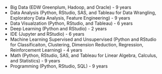 <!--
**willshin-datascientist/willshin-datascientist** is a ✨ _special_ ✨ repository because its `README.md` (this file) appears on your GitHub profile.

Here are some ideas to get you started:

- 🔭 I’m currently working on ...
- 🌱 I’m currently learning ...
- 👯 I’m looking to collaborate on ...
- 🤔 I’m looking for help with ...
- 💬 Ask me about ...
- 📫 How to reach me: ...
- 😄 Pronouns: ...
- ⚡ Fun fact: ...
#### :alien: :flying_saucer: :love_you_gesture: Zero-zero-zero-destruct-zero!

-->

- Big Data (EDW Greenplum, Hadoop, and Oracle) - 9 years
- Data Analysis (Python, RStudio, SAS, and Tableau for Data Wrangling, Exploratory Data Analysis, Feature Engineering) - 9 years
- Data Visualzation (Python, RStudio, and Tableau) - 6 years
- Deep Learning (Python and RStudio) - 2 years
- IDE (Jupyter and RStudio) - 6 years
- Machine Learning Supervised and Unsupervised (Python and RStudio for Classificaiton, Clustering, Dimension Reduction, Regression, Reinforcement Learning) - 4 years
- Math (Python, RStudio, SAS, and Tableau for Linear Algebra, Calculus, and Statistics) - 9 years
- Programming (Python, RStudio, SQL) - 9 years
